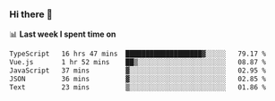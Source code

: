### Hi there 👋

<!--
**DBvc/DBvc** is a ✨ _special_ ✨ repository because its `README.md` (this file) appears on your GitHub profile.

Here are some ideas to get you started:

- 🔭 I’m currently working on ...
- 🌱 I’m currently learning ...
- 👯 I’m looking to collaborate on ...
- 🤔 I’m looking for help with ...
- 💬 Ask me about ...
- 📫 How to reach me: ...
- 😄 Pronouns: ...
- ⚡ Fun fact: ...
-->

📊 **Last week I spent time on**
<!--START_SECTION:waka-->

```txt
TypeScript   16 hrs 47 mins  ███████████████████▓░░░░░   79.17 %
Vue.js       1 hr 52 mins    ██▒░░░░░░░░░░░░░░░░░░░░░░   08.87 %
JavaScript   37 mins         ▓░░░░░░░░░░░░░░░░░░░░░░░░   02.95 %
JSON         36 mins         ▓░░░░░░░░░░░░░░░░░░░░░░░░   02.85 %
Text         23 mins         ▒░░░░░░░░░░░░░░░░░░░░░░░░   01.86 %
```

<!--END_SECTION:waka-->
